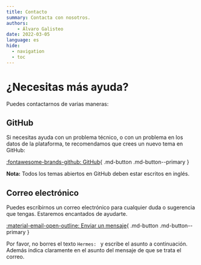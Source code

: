 ```yaml
---
title: Contacto
summary: Contacta con nosotros.
authors:
    - Álvaro Galisteo
date: 2022-03-05
language: es
hide:
  - navigation
  - toc
---
```


# ¿Necesitas más ayuda?

Puedes contactarnos de varias maneras:

## GitHub

Si necesitas ayuda con un problema técnico, o con un problema en los datos de la plataforma, te recomendamos que crees un nuevo tema en GitHub:

[:fontawesome-brands-github: GitHub](https://github.com/travelhermes/hermes){ .md-button .md-button--primary }

**Nota:** Todos los temas abiertos en GitHub deben estar escritos en inglés.

## Correo electrónico

Puedes escríbirnos un correo electrónico para cualquier duda o sugerencia que tengas. Estaremos encantados de ayudarte.

[:material-email-open-outline: Enviar un mensaje](mailto:hermes@galisteo.me?subject=Hermes:){ .md-button .md-button--primary }

Por favor, no borres el texto `Hermes: ` y escribe el asunto a continuación. Además indica claramente en el asunto del mensaje de que se trata el correo.